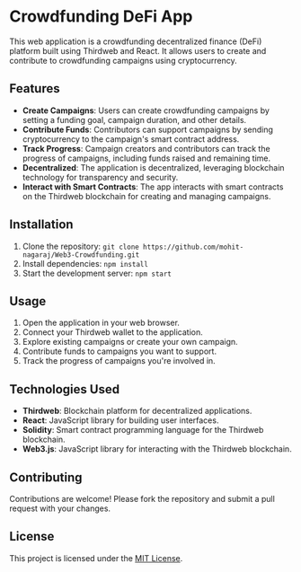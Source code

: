 # Crowdfunding DeFi App

This web application is a crowdfunding decentralized finance (DeFi) platform built using Thirdweb and React. It allows users to create and contribute to crowdfunding campaigns using cryptocurrency.

## Features

- **Create Campaigns**: Users can create crowdfunding campaigns by setting a funding goal, campaign duration, and other details.
- **Contribute Funds**: Contributors can support campaigns by sending cryptocurrency to the campaign's smart contract address.
- **Track Progress**: Campaign creators and contributors can track the progress of campaigns, including funds raised and remaining time.
- **Decentralized**: The application is decentralized, leveraging blockchain technology for transparency and security.
- **Interact with Smart Contracts**: The app interacts with smart contracts on the Thirdweb blockchain for creating and managing campaigns.

## Installation

1. Clone the repository: `git clone https://github.com/mohit-nagaraj/Web3-Crowdfunding.git`
2. Install dependencies: `npm install`
3. Start the development server: `npm start`

## Usage

1. Open the application in your web browser.
2. Connect your Thirdweb wallet to the application.
3. Explore existing campaigns or create your own campaign.
4. Contribute funds to campaigns you want to support.
5. Track the progress of campaigns you're involved in.

## Technologies Used

- **Thirdweb**: Blockchain platform for decentralized applications.
- **React**: JavaScript library for building user interfaces.
- **Solidity**: Smart contract programming language for the Thirdweb blockchain.
- **Web3.js**: JavaScript library for interacting with the Thirdweb blockchain.

## Contributing

Contributions are welcome! Please fork the repository and submit a pull request with your changes.

## License

This project is licensed under the [MIT License](LICENSE).
